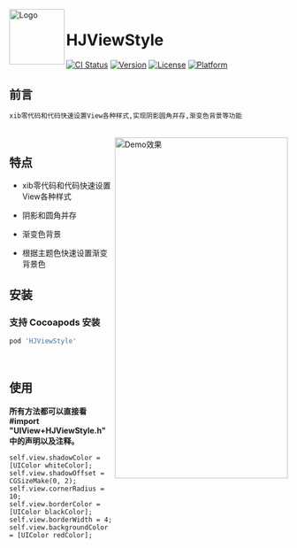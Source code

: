 <img src="https://github.com/JohnnyHooo/HJViewStyle/blob/master/Example/HJViewStyle/Images.xcassets/head.imageset/icon.png?raw=true" width="100" height="100" alt="Logo" align=left />  

# HJViewStyle
[![CI Status](http://img.shields.io/travis/Johnny/HJNetwork.svg?style=flat)](https://travis-ci.org/Johnny/HJNetwork)
[![Version](https://img.shields.io/cocoapods/v/HJNetwork.svg?style=flat)](http://cocoapods.org/pods/HJNetwork)
[![License](https://img.shields.io/cocoapods/l/HJNetwork.svg?style=flat)](http://cocoapods.org/pods/HJNetwork)
[![Platform](https://img.shields.io/cocoapods/p/HJNetwork.svg?style=flat)](http://cocoapods.org/pods/HJNetwork)


## 前言
```ruby
xib零代码和代码快速设置View各种样式,实现阴影圆角并存,渐变色背景等功能
```

<br /> 
<img src="https://github.com/JohnnyHooo/HJViewStyle/blob/master/HJViewStyle.png?raw=true"  width="313" height="616"  alt="Demo效果" align=right />

## 特点
- xib零代码和代码快速设置View各种样式

- 阴影和圆角并存

- 渐变色背景

- 根据主题色快速设置渐变背景色


## 安装

### 支持 Cocoapods 安装

```ruby
pod 'HJViewStyle'
```
<br /> 

## 使用
**所有方法都可以直接看 
#import "UIView+HJViewStyle.h"
中的声明以及注释。**
```objc
self.view.shadowColor = [UIColor whiteColor];
self.view.shadowOffset = CGSizeMake(0, 2);
self.view.cornerRadius = 10;
self.view.borderColor = [UIColor blackColor];
self.view.borderWidth = 4;
self.view.backgroundColor = [UIColor redColor];
```


